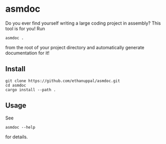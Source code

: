 # asmdoc

Do you ever find yourself writing a large coding project in assembly?
This tool is for you!
Run

```shell
asmdoc .
```

from the root of your project directory and automatically generate documentation
for it!

## Install

```shell
git clone https://github.com/ethanuppal/asmdoc.git
cd asmdoc
cargo install --path .
```

## Usage

See

```shell
asmdoc --help
```

for details.

```

```

```

```

```
